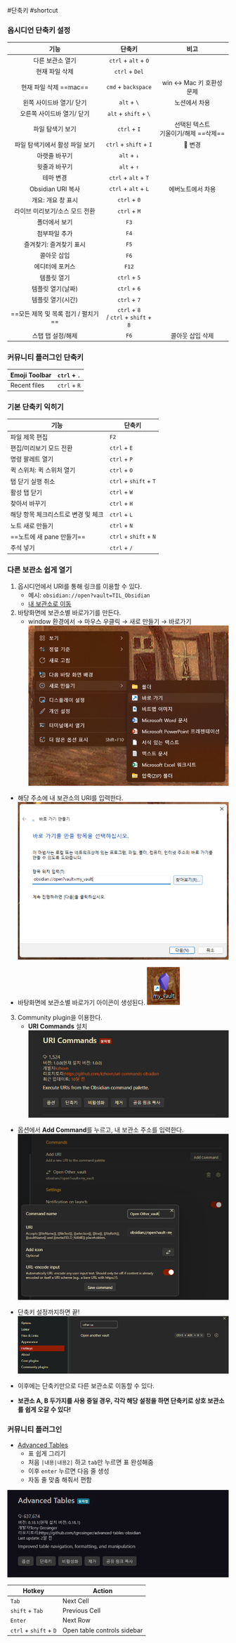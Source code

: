 #단축키 #shortcut 

### 옵시디언 단축키 설정
|                기능                 |                  단축키                   |                   비고                   |
|:-----------------------------------:|:-----------------------------------------:|:----------------------------------------:|
|          다른 보관소 열기           |           `ctrl` + `alt` + `O`            |                                          |
|           현재 파일 삭제            |              `ctrl` + `Del`               |                                          |
|           현재 파일 삭제 ==mac==   |              `cmd` + `backspace`               |  win ↔ Mac 키 호환성 문제                                      |
|      왼쪽 사이드바 열기/ 닫기       |                `alt` + `\`                |              노션에서 차용               |
|     오른쪽 사이드바 열기/ 닫기      |           `alt` + `shift` + `\`           |                                          |
|          파일 탐색기 보기           |               `ctrl` + `I`                | 선택된 텍스트 <br>기울이기/해제 ==삭제== |
|   파일 탐색기에서 활성 파일 보기    |          `ctrl` + `shift` + `I`           |                 📌 변경                  |
|            아랫줄 바꾸기            |                `alt` + `↓`                |                                          |
|            윗줄과 바꾸기            |                `alt` + `↑`                |                                          |
|              테마 변경              |           `ctrl` + `alt` + `T`            |                                          |
|          Obsidian URI 복사          |           `ctrl` + `alt` + `L`            |            에버노트에서 차용             |
|         개요: 개요 창 표시          |               `ctrl` + `0`                |                                          |
|   라이브 미리보기/소스 모드 전환    |               `ctrl` + `M`                |                                          |
|            폴더에서 보기            |                   `F3`                    |                                          |
|            첨부파일 추가            |                   `F4`                    |                                          |
|       즐겨찾기: 즐겨찾기 표시       |                   `F5`                    |                                          |
|             콜아웃 삽입             |                   `F6`                    |                                          |
|           에디터에 포커스           |                   `F12`                   |                                          |
|             템플릿 열기             |               `ctrl` + `5`                |                                          |
|          템플릿 열기(날짜)          |               `ctrl` + `6`                |                                          |
|          템플릿 열기(시간)          |               `ctrl` + `7`                |                                          |
| ==모든 제목 및 목록 접기 / 펼치기== | `ctrl` + `8` <br>/ `ctrl` + `shift` + `8` |                                          |
|          스탭 탭 설정/해제          |                   `F6`                    |             콜아웃 삽입 삭제             |


### 커뮤니티 플러그인 단축키
| Emoji Toolbar | `ctrl` + `.` |
| ------------- | ------------ |
| Recent files   | `ctrl` + `R`     |


### 기본 단축키 익히기
| 기능                                | 단축키                 |
| ----------------------------------- | ---------------------- |
| 파일 제목 편집                      | `F2`                   |
| 편집/미리보기 모드 전환             | `ctrl` + `E`           |
| 명령 팔레트 열기                    | `ctrl` + `P`           |
| 퀵 스위처: 퀵 스위처 열기           | `ctrl` + `O`           |
| 탭 닫기 실행 취소                   | `ctrl` + `shift` + `T` |
| 활성 탭 닫기                        | `ctrl` + `W`           |
| 찾아서 바꾸기                       | `ctrl` + `H`           |
| 해당 항목 체크리스트로 변경 및 체크 | `ctrl` + `L`           |
| 노트 새로 만들기                    | `ctrl` + `N`           |
| ==노트에 새 pane 만들기==              | `ctrl` + `shift` + `N` |
| 주석 넣기     | `ctrl` + `/`       |


### 다른 보관소 쉽게 열기
1. 옵시디언에서 URI를 통해 링크를 이용할 수 있다.
	- 예시: `obsidian://open?vault=TIL_Obsidian` 
	- [내 보관소로 이동](obsidian://open?vault=ramy_ob2)
2. 바탕화면에 보관소별 바로가기를 만든다. 
	- window 환경에서 → 마우스 우클릭  → 새로 만들기  →  바로가기
![|400](assets/Obsidian%20setting.png)

- 해당 주소에 내 보관소의 URI를 입력한다. 
![|500](assets/Obsidian%20setting-1.png)

- 바탕화면에 보관소별 바로가기 아이콘이 생성된다.
![](assets/Obsidian%20setting-2.png)

3. Community plugin을 이용한다. 
	- **URI Commands** 설치
![](assets/Obsidian%20setting-3.png)
- 옵션에서 **Add Command**를 누르고, 내 보관소 주소를 입력한다. 
![](assets/Obsidian%20setting-4.png)

- 단축키 설정까지하면 끝!
![](assets/Obsidian%20setting-5.png)

- 이후에는 단축키만으로 다른 보관소로 이동할 수 있다. 
- **보관소 A, B 두가지를 사용 중일 경우, 각각 해당 설정을 하면 단축키로 상호 보관소를 쉽게 오갈 수 있다!**


### 커뮤니티 플러그인

-   [Advanced Tables](obsidian://show-plugin?id=table-editor-obsidian) 
    - 표 쉽게 그리기
    - 처음 `|내용|내용2|` 하고 `tab`만 누르면 표 완성해줌
    - 이후 `enter` 누르면 다음 줄 생성
    - 자동 줄 맞춤 해줘서 편함

![](../assets/image-20230217163551003.png)

| Hotkey                 | Action                      |
| ---------------------- | --------------------------- |
| `Tab`                  | Next Cell                   |
| ``shift`` + `Tab`        | Previous Cell               |
| `Enter`                | Next Row                    |
| ``ctrl`` + ``shift`` + `D` | Open table controls sidebar |
 
